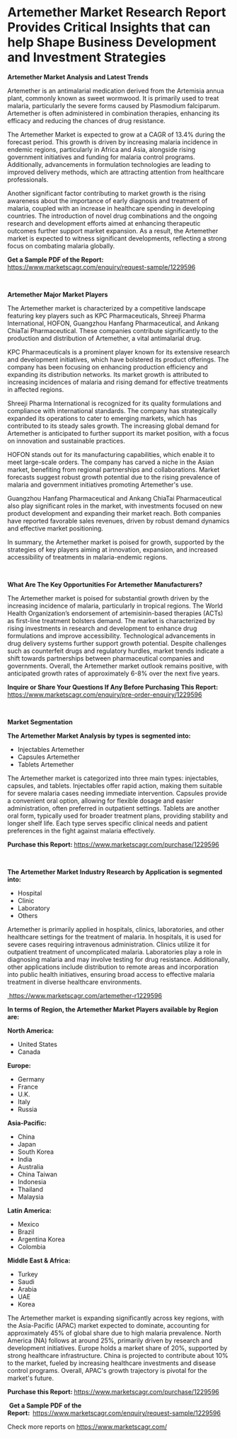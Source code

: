 <p><h1>Artemether Market Research Report Provides Critical Insights that can help Shape Business Development and Investment Strategies</h1></p><p><strong>Artemether Market Analysis and Latest Trends</strong></p>
<p><p>Artemether is an antimalarial medication derived from the Artemisia annua plant, commonly known as sweet wormwood. It is primarily used to treat malaria, particularly the severe forms caused by Plasmodium falciparum. Artemether is often administered in combination therapies, enhancing its efficacy and reducing the chances of drug resistance.</p><p>The Artemether Market is expected to grow at a CAGR of 13.4% during the forecast period. This growth is driven by increasing malaria incidence in endemic regions, particularly in Africa and Asia, alongside rising government initiatives and funding for malaria control programs. Additionally, advancements in formulation technologies are leading to improved delivery methods, which are attracting attention from healthcare professionals.</p><p>Another significant factor contributing to market growth is the rising awareness about the importance of early diagnosis and treatment of malaria, coupled with an increase in healthcare spending in developing countries. The introduction of novel drug combinations and the ongoing research and development efforts aimed at enhancing therapeutic outcomes further support market expansion. As a result, the Artemether market is expected to witness significant developments, reflecting a strong focus on combating malaria globally.</p></p>
<p><strong>Get a Sample PDF of the Report:&nbsp;</strong> <a href="https://www.marketscagr.com/enquiry/request-sample/1229596?utm_campaign=3098&utm_medium=2&utm_source=Github&utm_content=ia&utm_term=08032025&utm_id=artemether">https://www.marketscagr.com/enquiry/request-sample/1229596</a></p>
<p>&nbsp;</p>
<p><strong>Artemether Major Market Players</strong></p>
<p><p>The Artemether market is characterized by a competitive landscape featuring key players such as KPC Pharmaceuticals, Shreeji Pharma International, HOFON, Guangzhou Hanfang Pharmaceutical, and Ankang ChiaTai Pharmaceutical. These companies contribute significantly to the production and distribution of Artemether, a vital antimalarial drug.</p><p>KPC Pharmaceuticals is a prominent player known for its extensive research and development initiatives, which have bolstered its product offerings. The company has been focusing on enhancing production efficiency and expanding its distribution networks. Its market growth is attributed to increasing incidences of malaria and rising demand for effective treatments in affected regions.</p><p>Shreeji Pharma International is recognized for its quality formulations and compliance with international standards. The company has strategically expanded its operations to cater to emerging markets, which has contributed to its steady sales growth. The increasing global demand for Artemether is anticipated to further support its market position, with a focus on innovation and sustainable practices.</p><p>HOFON stands out for its manufacturing capabilities, which enable it to meet large-scale orders. The company has carved a niche in the Asian market, benefiting from regional partnerships and collaborations. Market forecasts suggest robust growth potential due to the rising prevalence of malaria and government initiatives promoting Artemether's use.</p><p>Guangzhou Hanfang Pharmaceutical and Ankang ChiaTai Pharmaceutical also play significant roles in the market, with investments focused on new product development and expanding their market reach. Both companies have reported favorable sales revenues, driven by robust demand dynamics and effective market positioning.</p><p>In summary, the Artemether market is poised for growth, supported by the strategies of key players aiming at innovation, expansion, and increased accessibility of treatments in malaria-endemic regions.</p></p>
<p>&nbsp;</p>
<p><strong>What Are The Key Opportunities For Artemether Manufacturers?</strong></p>
<p><p>The Artemether market is poised for substantial growth driven by the increasing incidence of malaria, particularly in tropical regions. The World Health Organization’s endorsement of artemisinin-based therapies (ACTs) as first-line treatment bolsters demand. The market is characterized by rising investments in research and development to enhance drug formulations and improve accessibility. Technological advancements in drug delivery systems further support growth potential. Despite challenges such as counterfeit drugs and regulatory hurdles, market trends indicate a shift towards partnerships between pharmaceutical companies and governments. Overall, the Artemether market outlook remains positive, with anticipated growth rates of approximately 6-8% over the next five years.</p></p>
<p><strong>Inquire or Share Your Questions If Any Before Purchasing This Report:</strong> <a href="https://www.marketscagr.com/enquiry/pre-order-enquiry/1229596?utm_campaign=3098&utm_medium=2&utm_source=Github&utm_content=ia&utm_term=08032025&utm_id=artemether">https://www.marketscagr.com/enquiry/pre-order-enquiry/1229596</a></p>
<p>&nbsp;</p>
<p><strong>Market Segmentation</strong></p>
<p><strong>The Artemether Market Analysis by types is segmented into:</strong></p>
<p><ul><li>Injectables Artemether</li><li>Capsules Artemether</li><li>Tablets Artemether</li></ul></p>
<p><p>The Artemether market is categorized into three main types: injectables, capsules, and tablets. Injectables offer rapid action, making them suitable for severe malaria cases needing immediate intervention. Capsules provide a convenient oral option, allowing for flexible dosage and easier administration, often preferred in outpatient settings. Tablets are another oral form, typically used for broader treatment plans, providing stability and longer shelf life. Each type serves specific clinical needs and patient preferences in the fight against malaria effectively.</p></p>
<p><strong>Purchase this Report:&nbsp;</strong><a href="https://www.marketscagr.com/purchase/1229596?utm_campaign=3098&utm_medium=2&utm_source=Github&utm_content=ia&utm_term=08032025&utm_id=artemether">https://www.marketscagr.com/purchase/1229596</a></p>
<p>&nbsp;</p>
<p><strong>The Artemether Market Industry Research by Application is segmented into:</strong></p>
<p><ul><li>Hospital</li><li>Clinic</li><li>Laboratory</li><li>Others</li></ul></p>
<p><p>Artemether is primarily applied in hospitals, clinics, laboratories, and other healthcare settings for the treatment of malaria. In hospitals, it is used for severe cases requiring intravenous administration. Clinics utilize it for outpatient treatment of uncomplicated malaria. Laboratories play a role in diagnosing malaria and may involve testing for drug resistance. Additionally, other applications include distribution to remote areas and incorporation into public health initiatives, ensuring broad access to effective malaria treatment in diverse healthcare environments.</p></p>
<p><a href="https://www.marketscagr.com/artemether-r1229596?utm_campaign=3098&utm_medium=2&utm_source=Github&utm_content=ia&utm_term=08032025&utm_id=artemether">&nbsp;https://www.marketscagr.com/artemether-r1229596</a></p>
<p><strong>In terms of Region, the Artemether Market Players available by Region are:</strong></p>
<p>
    <p> <strong> North America: </strong>
        <ul>
            <li>United States</li>
            <li>Canada</li>
        </ul>
        </p> 
    <p> <strong> Europe: </strong>
        <ul>
            <li>Germany</li>
            <li>France</li>
            <li>U.K.</li>
            <li>Italy</li>
            <li>Russia</li>
        </ul>
        </p> 
    <p> <strong> Asia-Pacific: </strong>
        <ul>
            <li>China</li>
            <li>Japan</li>
            <li>South Korea</li>
            <li>India</li>
            <li>Australia</li>
            <li>China Taiwan</li>
            <li>Indonesia</li>
            <li>Thailand</li>
            <li>Malaysia</li>
        </ul>
        </p> 
    <p> <strong> Latin America: </strong>
        <ul>
            <li>Mexico</li>
            <li>Brazil</li>
            <li>Argentina Korea</li>
            <li>Colombia</li>
        </ul>
        </p> 
    <p> <strong> Middle East & Africa: </strong>
        <ul>
            <li>Turkey</li>
            <li>Saudi</li>
            <li>Arabia</li>
            <li>UAE</li>
            <li>Korea</li>
        </ul>
    </p>
    </p>
<p><p>The Artemether market is expanding significantly across key regions, with the Asia-Pacific (APAC) market expected to dominate, accounting for approximately 45% of global share due to high malaria prevalence. North America (NA) follows at around 25%, primarily driven by research and development initiatives. Europe holds a market share of 20%, supported by strong healthcare infrastructure. China is projected to contribute about 10% to the market, fueled by increasing healthcare investments and disease control programs. Overall, APAC's growth trajectory is pivotal for the market's future.</p></p>
<p><strong>Purchase this Report: </strong><a href="https://www.marketscagr.com/purchase/1229596?utm_campaign=3098&utm_medium=2&utm_source=Github&utm_content=ia&utm_term=08032025&utm_id=artemether">https://www.marketscagr.com/purchase/1229596</a></p>
<p>&nbsp;<strong>Get a Sample PDF of the Report:&nbsp;&nbsp;</strong><a href="https://www.marketscagr.com/enquiry/request-sample/1229596?utm_campaign=3098&utm_medium=2&utm_source=Github&utm_content=ia&utm_term=08032025&utm_id=artemether">https://www.marketscagr.com/enquiry/request-sample/1229596</a></p>
<p><strong></strong></p>
<p>Check more reports on <a href="https://www.marketscagr.com/?utm_campaign=3098&utm_medium=2&utm_source=Github&utm_content=ia&utm_term=08032025&utm_id=artemether">https://www.marketscagr.com/</a></p>